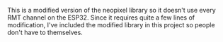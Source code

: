 This is a modified version of the neopixel library so it doesn't use every RMT channel on the ESP32. Since it 
requires quite a few lines of modification, I've included the modified library in this project so people don't have to themselves.